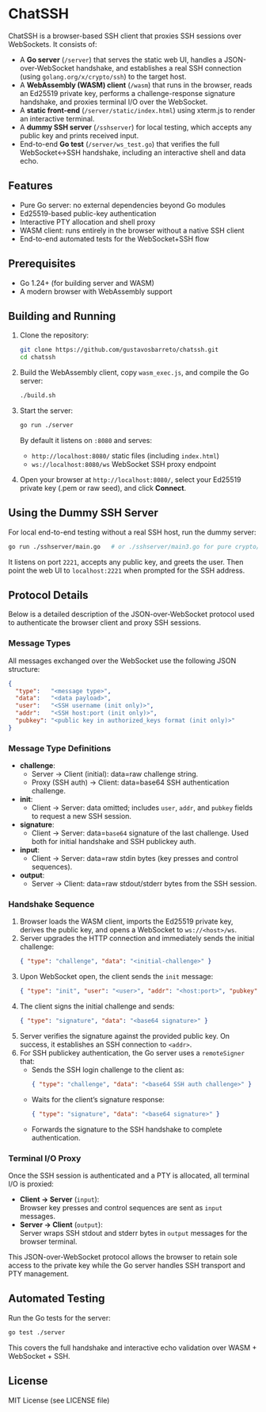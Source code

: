 # ChatSSH

ChatSSH is a browser-based SSH client that proxies SSH sessions over WebSockets. It consists of:

- A **Go server** (`/server`) that serves the static web UI, handles a JSON-over-WebSocket handshake,
  and establishes a real SSH connection (using `golang.org/x/crypto/ssh`) to the target host.
- A **WebAssembly (WASM) client** (`/wasm`) that runs in the browser, reads an Ed25519 private key,
  performs a challenge-response signature handshake, and proxies terminal I/O over the WebSocket.
- A **static front-end** (`/server/static/index.html`) using xterm.js to render an interactive terminal.
- A **dummy SSH server** (`/sshserver`) for local testing, which accepts any public key and
  prints received input.
- End-to-end **Go test** (`/server/ws_test.go`) that verifies the full WebSocket↔SSH handshake,
  including an interactive shell and data echo.

## Features
- Pure Go server: no external dependencies beyond Go modules
- Ed25519-based public-key authentication
- Interactive PTY allocation and shell proxy
- WASM client: runs entirely in the browser without a native SSH client
- End-to-end automated tests for the WebSocket+SSH flow

## Prerequisites
- Go 1.24+ (for building server and WASM)
- A modern browser with WebAssembly support

## Building and Running
1. Clone the repository:
    ```bash
    git clone https://github.com/gustavosbarreto/chatssh.git
    cd chatssh
    ```
2. Build the WebAssembly client, copy `wasm_exec.js`, and compile the Go server:
    ```bash
    ./build.sh
    ```
3. Start the server:
    ```bash
    go run ./server
    ```
   By default it listens on `:8080` and serves:
   - `http://localhost:8080/` static files (including `index.html`)
   - `ws://localhost:8080/ws` WebSocket SSH proxy endpoint

4. Open your browser at `http://localhost:8080/`, select your Ed25519 private key (.pem or raw seed),
   and click **Connect**.

## Using the Dummy SSH Server
For local end-to-end testing without a real SSH host, run the dummy server:
```bash
go run ./sshserver/main.go   # or ./sshserver/main3.go for pure crypto/ssh version
```
It listens on port `2221`, accepts any public key, and greets the user.
Then point the web UI to `localhost:2221` when prompted for the SSH address.

## Protocol Details

Below is a detailed description of the JSON-over-WebSocket protocol used to authenticate the browser client and proxy SSH sessions.

### Message Types

All messages exchanged over the WebSocket use the following JSON structure:

```json
{
  "type":   "<message type>",
  "data":   "<data payload>",
  "user":   "<SSH username (init only)>",
  "addr":   "<SSH host:port (init only)>",
  "pubkey": "<public key in authorized_keys format (init only)>"
}
```

### Message Type Definitions

- **challenge**:  
  - Server → Client (initial): data=raw challenge string.  
  - Proxy (SSH auth) → Client: data=base64 SSH authentication challenge.
- **init**:  
  - Client → Server: data omitted; includes `user`, `addr`, and `pubkey` fields to request a new SSH session.
- **signature**:  
  - Client → Server: data=`base64` signature of the last challenge. Used both for initial handshake and SSH publickey auth.
- **input**:  
  - Client → Server: data=raw stdin bytes (key presses and control sequences).
- **output**:  
  - Server → Client: data=raw stdout/stderr bytes from the SSH session.

### Handshake Sequence

1. Browser loads the WASM client, imports the Ed25519 private key, derives the public key, and opens a WebSocket to `ws://<host>/ws`.
2. Server upgrades the HTTP connection and immediately sends the initial challenge:
   ```json
   { "type": "challenge", "data": "<initial-challenge>" }
   ```
3. Upon WebSocket open, the client sends the `init` message:
   ```json
   { "type": "init", "user": "<user>", "addr": "<host:port>", "pubkey": "<authorized_keys format>" }
   ```
4. The client signs the initial challenge and sends:
   ```json
   { "type": "signature", "data": "<base64 signature>" }
   ```
5. Server verifies the signature against the provided public key. On success, it establishes an SSH connection to `<addr>`.
6. For SSH publickey authentication, the Go server uses a `remoteSigner` that:
   - Sends the SSH login challenge to the client as:
     ```json
     { "type": "challenge", "data": "<base64 SSH auth challenge>" }
     ```
   - Waits for the client’s signature response:
     ```json
     { "type": "signature", "data": "<base64 signature>" }
     ```
   - Forwards the signature to the SSH handshake to complete authentication.

### Terminal I/O Proxy

Once the SSH session is authenticated and a PTY is allocated, all terminal I/O is proxied:

- **Client → Server** (`input`):  
  Browser key presses and control sequences are sent as `input` messages.
- **Server → Client** (`output`):  
  Server wraps SSH stdout and stderr bytes in `output` messages for the browser terminal.

This JSON-over-WebSocket protocol allows the browser to retain sole access to the private key while the Go server handles SSH transport and PTY management.

## Automated Testing
Run the Go tests for the server:
```bash
go test ./server
```
This covers the full handshake and interactive echo validation over WASM + WebSocket + SSH.

## License
MIT License (see LICENSE file)